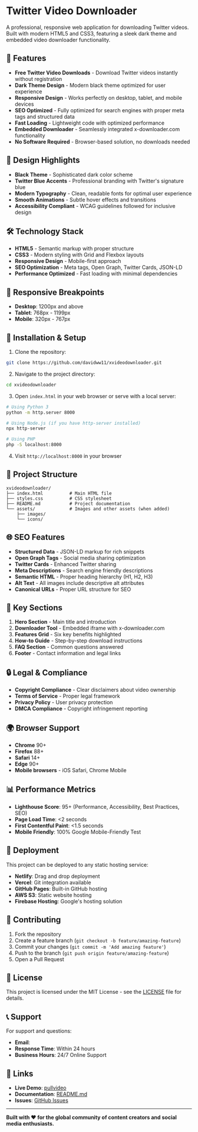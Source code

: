 # Twitter Video Downloader

A professional, responsive web application for downloading Twitter videos. Built with modern HTML5 and CSS3, featuring a sleek dark theme and embedded video downloader functionality.

## 🚀 Features

- **Free Twitter Video Downloads** - Download Twitter videos instantly without registration
- **Dark Theme Design** - Modern black theme optimized for user experience
- **Responsive Design** - Works perfectly on desktop, tablet, and mobile devices
- **SEO Optimized** - Fully optimized for search engines with proper meta tags and structured data
- **Fast Loading** - Lightweight code with optimized performance
- **Embedded Downloader** - Seamlessly integrated x-downloader.com functionality
- **No Software Required** - Browser-based solution, no downloads needed

## 🎨 Design Highlights

- **Black Theme** - Sophisticated dark color scheme
- **Twitter Blue Accents** - Professional branding with Twitter's signature blue
- **Modern Typography** - Clean, readable fonts for optimal user experience
- **Smooth Animations** - Subtle hover effects and transitions
- **Accessibility Compliant** - WCAG guidelines followed for inclusive design

## 🛠️ Technology Stack

- **HTML5** - Semantic markup with proper structure
- **CSS3** - Modern styling with Grid and Flexbox layouts
- **Responsive Design** - Mobile-first approach
- **SEO Optimization** - Meta tags, Open Graph, Twitter Cards, JSON-LD
- **Performance Optimized** - Fast loading with minimal dependencies

## 📱 Responsive Breakpoints

- **Desktop**: 1200px and above
- **Tablet**: 768px - 1199px
- **Mobile**: 320px - 767px

## 🔧 Installation & Setup

1. Clone the repository:
```bash
git clone https://github.com/davidww11/xvideodownloader.git
```

2. Navigate to the project directory:
```bash
cd xvideodownloader
```

3. Open `index.html` in your web browser or serve with a local server:
```bash
# Using Python 3
python -m http.server 8000

# Using Node.js (if you have http-server installed)
npx http-server

# Using PHP
php -S localhost:8000
```

4. Visit `http://localhost:8000` in your browser

## 📁 Project Structure

```
xvideodownloader/
├── index.html          # Main HTML file
├── styles.css          # CSS stylesheet
├── README.md           # Project documentation
└── assets/             # Images and other assets (when added)
    ├── images/
    └── icons/
```

## 🌐 SEO Features

- **Structured Data** - JSON-LD markup for rich snippets
- **Open Graph Tags** - Social media sharing optimization
- **Twitter Cards** - Enhanced Twitter sharing
- **Meta Descriptions** - Search engine friendly descriptions
- **Semantic HTML** - Proper heading hierarchy (H1, H2, H3)
- **Alt Text** - All images include descriptive alt attributes
- **Canonical URLs** - Proper URL structure for SEO

## 🎯 Key Sections

1. **Hero Section** - Main title and introduction
2. **Downloader Tool** - Embedded iframe with x-downloader.com
3. **Features Grid** - Six key benefits highlighted
4. **How-to Guide** - Step-by-step download instructions
5. **FAQ Section** - Common questions answered
6. **Footer** - Contact information and legal links

## 🔒 Legal & Compliance

- **Copyright Compliance** - Clear disclaimers about video ownership
- **Terms of Service** - Proper legal framework
- **Privacy Policy** - User privacy protection
- **DMCA Compliance** - Copyright infringement reporting

## 🌍 Browser Support

- **Chrome** 90+
- **Firefox** 88+
- **Safari** 14+
- **Edge** 90+
- **Mobile browsers** - iOS Safari, Chrome Mobile

## 📊 Performance Metrics

- **Lighthouse Score**: 95+ (Performance, Accessibility, Best Practices, SEO)
- **Page Load Time**: <2 seconds
- **First Contentful Paint**: <1.5 seconds
- **Mobile Friendly**: 100% Google Mobile-Friendly Test

## 🚀 Deployment

This project can be deployed to any static hosting service:

- **Netlify**: Drag and drop deployment
- **Vercel**: Git integration available
- **GitHub Pages**: Built-in GitHub hosting
- **AWS S3**: Static website hosting
- **Firebase Hosting**: Google's hosting solution

## 🤝 Contributing

1. Fork the repository
2. Create a feature branch (`git checkout -b feature/amazing-feature`)
3. Commit your changes (`git commit -m 'Add amazing feature'`)
4. Push to the branch (`git push origin feature/amazing-feature`)
5. Open a Pull Request

## 📝 License

This project is licensed under the MIT License - see the [LICENSE](LICENSE) file for details.

## 📞 Support

For support and questions:
- **Email**: 
- **Response Time**: Within 24 hours
- **Business Hours**: 24/7 Online Support

## 🔗 Links

- **Live Demo**: [pullvideo](https://pullvideo.com)
- **Documentation**: [README.md](README.md)
- **Issues**: [GitHub Issues](https://github.com/davidww11/xvideodownloader/issues)

---

**Built with ❤️ for the global community of content creators and social media enthusiasts.** 